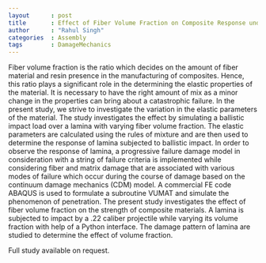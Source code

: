 ```yaml
---
layout      : post
title       : Effect of Fiber Volume Fraction on Composite Response under Ballistic Impact load 
author      : "Rahul Singh"
categories  : Assembly
tags        : DamageMechanics
---
```


Fiber volume fraction is the ratio which decides on the amount of fiber material and resin presence in the manufacturing of composites. Hence, this ratio plays a significant role in the determining the elastic properties of the material. It is necessary to have the right amount of mix as a minor change in the properties can bring about a catastrophic failure. In the present study, we strive to investigate the variation in the elastic parameters of the material. The study investigates the effect by simulating a ballistic impact load over a lamina with varying fiber volume fraction. The elastic parameters are calculated using the rules of mixture and are then used to determine the response of lamina subjected to ballistic impact. In order to observe the response of lamina, a progressive failure damage model in consideration with a string of failure criteria is implemented while considering fiber and matrix damage that are associated with various modes of failure which occur during the course of damage based on the continuum damage mechanics (CDM) model. A commercial FE code ABAQUS is used to formulate a subroutine VUMAT and simulate the phenomenon of penetration.  The present study investigates the effect of fiber volume fraction on the strength of composite materials. A lamina is subjected to impact by a .22 caliber projectile while varying its volume fraction with help of a Python interface. The damage pattern of lamina are studied to determine the effect of volume fraction.

Full study available on request.